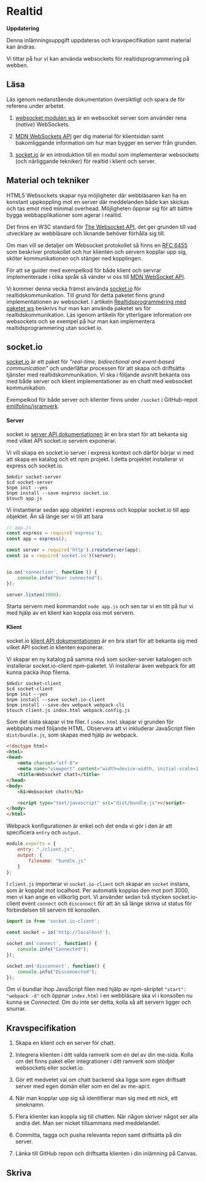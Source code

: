 # Realtid

<div class="under-construction" id="under-construction">
    <div class="under-construction-text">
        <p><strong>Uppdatering</strong></p>
        <p>Denna inlämningsuppgift uppdateras och kravspecifikation samt material kan ändras.</p>
    </div>
</div>

Vi tittar på hur vi kan använda websockets för realtidsprogrammering på webben.



## Läsa

Läs igenom nedanstående dokumentation översiktligt och spara de för referens under arbetet.

1. [websocket modulen ws](https://github.com/websockets/ws) är en websocket server som använder rena (_native_) WebSockets.

2. [MDN WebSockets API](https://developer.mozilla.org/en-US/docs/Web/API/WebSockets_API) ger dig material för klientsidan samt bakomliggande information om hur man bygger en server från grunden.

3. [socket.io](https://socket.io/) är en introduktion till en modul som implementerar websockets (och närliggande tekniker) för realtid i klient och server.



## Material och tekniker

HTML5 Websockets skapar nya möjligheter där webbläsaren kan ha en konstant uppkoppling mot en server där meddelanden både kan skickas och tas emot med minimal overhead. Möjligheten öppnar sig för att bättre bygga webbapplikationer som agerar i realtid.

Det finns en W3C standard för [The Websocket API](https://www.w3.org/TR/websockets/), det ger grunden till vad utvecklare av webbläsare och liknande behöver förhålla sig till.

Om man vill se detaljer om Websocket protokollet så finns en [RFC 6455](https://tools.ietf.org/html/rfc6455) som beskriver protokollet och hur klienten och servern kopplar upp sig, sköter kommunikationen och stänger ned kopplingen.

För att se guider med exempelkod för både klient och servrar implementerade i olika språk så vänder vi oss till [MDN WebSocket API](https://developer.mozilla.org/en-US/docs/Web/API/WebSockets_API).

Vi kommer denna vecka främst använda [socket.io](https://socket.io/) för realtidskommunikation. Till grund för detta paketet finns grund implementationen av websocket. I artikeln [Realtidsprogrammering med paketet ws](realtid-med-ws) beskrivs hur man kan använda paketet ws för realtidskommunikation. Läs igenom artikeln för ytterligare information om websockets och se exempel på hur man kan implementera realtidsprogrammering utan socket.io.



<h2>socket.io</h2>

[socket.io](https://socket.io/) är ett paket för _"real-time, bidirectional and event-based communication"_ och underlättar processen för att skapa och driftsätta tjänster med realtidskommunikation. Vi ska i följande avsnitt bekanta oss med både server och klient implementationer av en chatt med websocket kommunikation.

Exempelkod för både server och klienter finns under `/socket` i GitHub-repot [emilfolino/jsramverk](https://github.com/emilfolino/jsramverk).



#### Server

socket.io [server API dokumentationen](https://socket.io/docs/server-api/) är en bra start för att bekanta sig med vilket API socket.io servern exponerar.

Vi vill skapa en socket.io server i express kontext och därför börjar vi med att skapa en katalog och ett npm projekt. I detta projektet installerar vi express och socket.io.

```shell
$mkdir socket-server
$cd socket-server
$npm init --yes
$npm install --save express socket.io
$touch app.js
```

Vi instantierar sedan app objektet i express och kopplar socket.io till app objektet. Än så länge ser vi till att bara

```javascript
// app.js
const express = require('express');
const app = express();

const server = require('http').createServer(app);
const io = require('socket.io')(server);


io.on('connection', function () {
    console.info("User connected");
});

server.listen(3000);
```

Starta servern med kommandot `node app.js` och sen tar vi en titt på hur vi med hjälp av en klient kan koppla oss mot servern.



#### Klient

socket.io [klient API dokumentationen](https://socket.io/docs/client-api/) är en bra start för att bekanta sig med vilket API socket.io klienten exponerar.

Vi skapar en ny katalog på samma nivå som socker-server katalogen och installerar socket.io-client npm-paketet. Vi installerar även webpack för att kunna packa ihop filerna.

```shell
$mkdir socket-client
$cd socket-client
$npm init --yes
$npm install --save socket.io-client
$npm install --save-dev webpack webpack-cli
$touch client.js index.html webpack.config.js
```

Som det sista skapar vi tre filer. I `index.html` skapar vi grunden för webbplats med följande HTML. Observera att vi inkluderar JavaScript filen `dist/bundle.js`, som skapas med hjälp av webpack.

```html
<!doctype html>
<html>
<head>
    <meta charset="utf-8">
    <meta name="viewport" content="width=device-width, initial-scale=1, shrink-to-fit=no">
    <title>Websocket chatt</title>
</head>
<body>
    <h1>Websocket chatt</h1>

    <script type="text/javascript" src="dist/bundle.js"></script>
</body>
</html>
```

Webpack konfigurationen är enkel och det enda vi gör i den är att specificera `entry` och `output`.

```javascript
module.exports = {
    entry: "./client.js",
    output: {
        filename: "bundle.js"
    }
};
```

I `client.js` importerar vi `socket.io-client` och skapar en `socket` instans, som är kopplat mot localhost. Per automatik kopplas den mot port 3000, men vi kan ange en villkorlig port. Vi använder sedan två stycken socket.io-client event `connect` och `disconnect` för att än så länge skriva ut status för förbindelsen till servern till konsollen.

```javascript
import io from 'socket.io-client';

const socket = io('http://localhost');

socket.on('connect', function() {
    console.info("Connected");
});

socket.on('disconnect', function() {
    console.info("Disconnected");
});
```

Om vi bundlar ihop JavaScript filen med hjälp av npm-skriptet `"start": "webpack -d"` och öppnar `index.html` i en webbläsare ska vi i konsollen nu kunna se _Connected_. Om du inte ser detta, kolla så att servern ligger och snurrar.



## Kravspecifikation

1. Skapa en klient och en server för chatt.

1. Integrera klienten i ditt valda ramverk som en del av din me-sida. Kolla om det finns paket eller integrationer i ditt ramverk som stödjer websockets eller socket.io.

1. Gör ett medvetet val om chatt backend ska ligga som egen driftsatt server med egen domän eller som en del av me-api:t.

1. När man kopplar upp sig så identifierar man sig med ett nick, ett smeknamn.

1. Flera klienter kan koppla sig till chatten. När någon skriver något ser alla andra det. Man ser nicket tillsammans med meddelandet.

1. Committa, tagga och pusha relevanta repon samt driftsätta på din server.

1. Länka till GitHub repon och driftsatta klienten i din inlämning på Canvas.



## Skriva
